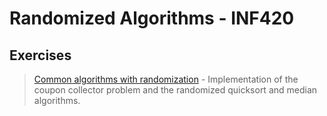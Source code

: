 # Randomized Algorithms - INF420

## Exercises

>   <a href = "">Common algorithms with randomization</a> - Implementation of the coupon collector problem and the randomized quicksort and median algorithms.

